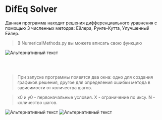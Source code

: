 # DifEq Solver #



 Данная программа находит решения дифференциального уравнения с помощью 3 численных методов: Ейлера, Рунге-Кутта, Улучшенный Ейлер.

> В NumericalMethods.py вы можете вписать свою функцию

![Альтернативный текст](https://github.com/Dablup/Differential_Equation_Solver/blob/main/functions.PNG)
  
<br>
<br>

> При запуске программы появятся два окна: одно для создания графиков решения, другое для определения ошибки метода в зависимости от количества шагов. 

> x0 и y0 - первоначальные условия. X - ограничение по иксу. N - количество шагов.

![Альтернативный текст](https://github.com/Dablup/Differential_Equation_Solver/blob/main/Approximation%20graphs.PNG)
![Альтернативный текст](https://github.com/Dablup/Differential_Equation_Solver/blob/main/Errors.PNG)
